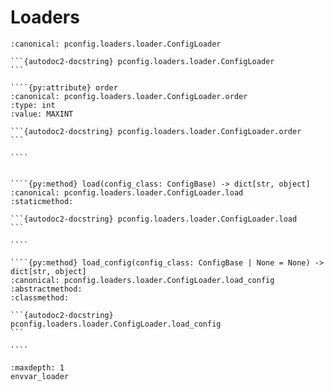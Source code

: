 # Loaders

`````{py:class} ConfigLoader
:canonical: pconfig.loaders.loader.ConfigLoader

```{autodoc2-docstring} pconfig.loaders.loader.ConfigLoader
```

````{py:attribute} order
:canonical: pconfig.loaders.loader.ConfigLoader.order
:type: int
:value: MAXINT

```{autodoc2-docstring} pconfig.loaders.loader.ConfigLoader.order
```

````


````{py:method} load(config_class: ConfigBase) -> dict[str, object]
:canonical: pconfig.loaders.loader.ConfigLoader.load
:staticmethod:

```{autodoc2-docstring} pconfig.loaders.loader.ConfigLoader.load
```

````

````{py:method} load_config(config_class: ConfigBase | None = None) -> dict[str, object]
:canonical: pconfig.loaders.loader.ConfigLoader.load_config
:abstractmethod:
:classmethod:

```{autodoc2-docstring} pconfig.loaders.loader.ConfigLoader.load_config
```

````
`````

```{toctree}
:maxdepth: 1
envvar_loader
```
